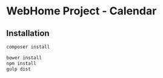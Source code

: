 # WebHome Project - Calendar

## Installation

```sh
composer install
```

```sh
bower install
npm install
gulp dist
```
